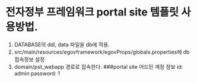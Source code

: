 # 전자정부 프레임워크 portal site 템플릿 사용방법.
1. DATABASE의 ddl, data 파일을 db에 적용.
2. src/main/resources/egovframework/egovProps/globals.properties에 db 접속정보 설정
3. domain/pst_webapp 경로로 접속한다.
###portal site 어드민 계정 정보
id: admin password: 1
